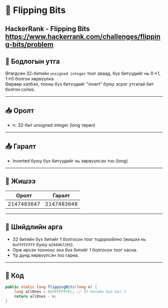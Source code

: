 # 🔄 Flipping Bits
HackerRank - Flipping Bits https://www.hackerrank.com/challenges/flipping-bits/problem
---

## 📖 Бодлогын утга

Өгөгдсөн 32-битийн `unsigned integer` тоог аваад, бүх битүүдийг нь 0->1, 1->0 болгон хөрвүүлнэ.  
Өөрөөр хэлбэл, тооны бүх битүүдийг "invert" буюу эсрэг утгатай бит болгон солих.

---

## 📥 Оролт

- n: 32-бит unsigned integer (long төрөл)

---

## 📤 Гаралт

- Inverted буюу бүх битүүдийг нь хөрвүүлсэн тоо (long)

---

## 🎯 Жишээ

| Оролт         | Гаралт      |
|---------------|-------------|
| 2147483647    | 2147483648  |

---

## 🧠 Шийдлийн арга

- 32 битийн бүх битийг 1 болгосон тоог тодорхойлно (жишээ нь `0xFFFFFFFF` буюу `4294967295`).
- Орж ирсэн тооноос энэ бүх битийг 1 болгосон тоог хасна.
- Үр дүнд хөрвүүлсэн тоо гарна.

---

## 🧾 Код

```java
public static long flippingBits(long n) {
    long allOnes = 0xFFFFFFFFL; // 32 битийн бүх бит 1
    return allOnes - n;
}

